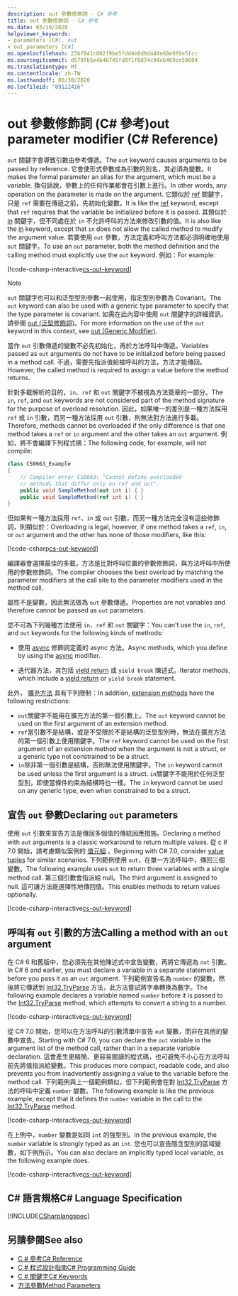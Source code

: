 ```yaml
---
description: out 參數修飾詞 - C# 參考
title: out 參數修飾詞 - C# 參考
ms.date: 03/19/2020
helpviewer_keywords:
- parameters [C#], out
- out parameters [C#]
ms.openlocfilehash: 23bf841c002f9be5fdd4e8d8da48e68e9f6e5fcc
ms.sourcegitcommit: d579fb5e4b46745fd0f1f8874c94c6469ce58604
ms.translationtype: MT
ms.contentlocale: zh-TW
ms.lasthandoff: 08/30/2020
ms.locfileid: "89122416"
---
```

# <a name="out-parameter-modifier-c-reference"></a><span data-ttu-id="1e824-103">out 參數修飾詞 (C# 參考)</span><span class="sxs-lookup"><span data-stu-id="1e824-103">out parameter modifier (C# Reference)</span></span>

<span data-ttu-id="1e824-104">`out` 關鍵字會導致引數由參考傳遞。</span><span class="sxs-lookup"><span data-stu-id="1e824-104">The `out` keyword causes arguments to be passed by reference.</span></span> <span data-ttu-id="1e824-105">它會使形式參數成為引數的別名，其必須為變數。</span><span class="sxs-lookup"><span data-stu-id="1e824-105">It makes the formal parameter an alias for the argument, which must be a variable.</span></span> <span data-ttu-id="1e824-106">換句話說，參數上的任何作業都會在引數上進行。</span><span class="sxs-lookup"><span data-stu-id="1e824-106">In other words, any operation on the parameter is made on the argument.</span></span> <span data-ttu-id="1e824-107">它類似於 [ref](ref.md) 關鍵字，只是 `ref` 需要在傳遞之前，先初始化變數。</span><span class="sxs-lookup"><span data-stu-id="1e824-107">It is like the [ref](ref.md) keyword, except that `ref` requires that the variable be initialized before it is passed.</span></span> <span data-ttu-id="1e824-108">其類似於 [in](in-parameter-modifier.md) 關鍵字，但不同處在於 `in` 不允許呼叫的方法來修改引數的值。</span><span class="sxs-lookup"><span data-stu-id="1e824-108">It is also like the [in](in-parameter-modifier.md) keyword, except that `in` does not allow the called method to modify the argument value.</span></span> <span data-ttu-id="1e824-109">若要使用 `out` 參數，方法定義和呼叫方法都必須明確地使用 `out` 關鍵字。</span><span class="sxs-lookup"><span data-stu-id="1e824-109">To use an `out` parameter, both the method definition and the calling method must explicitly use the `out` keyword.</span></span> <span data-ttu-id="1e824-110">例如：</span><span class="sxs-lookup"><span data-stu-id="1e824-110">For example:</span></span>  
  
[!code-csharp-interactive[cs-out-keyword](../../../../samples/snippets/csharp/language-reference/keywords/in-ref-out-modifier/OutParameterModifier.cs#1)]  

> [!NOTE]
> <span data-ttu-id="1e824-111">`out` 關鍵字也可以和泛型型別參數一起使用，指定型別參數為 Covariant。</span><span class="sxs-lookup"><span data-stu-id="1e824-111">The `out` keyword can also be used with a generic type parameter to specify that the type parameter is covariant.</span></span> <span data-ttu-id="1e824-112">如需在此內容中使用 `out` 關鍵字的詳細資訊，請參閱 [out (泛型修飾詞)](out-generic-modifier.md)。</span><span class="sxs-lookup"><span data-stu-id="1e824-112">For more information on the use of the `out` keyword in this context, see [out (Generic Modifier)](out-generic-modifier.md).</span></span>
  
<span data-ttu-id="1e824-113">當作 `out` 引數傳遞的變數不必先初始化，再於方法呼叫中傳遞。</span><span class="sxs-lookup"><span data-stu-id="1e824-113">Variables passed as `out` arguments do not have to be initialized before being passed in a method call.</span></span> <span data-ttu-id="1e824-114">不過，需要先指派值給被呼叫的方法，方法才能傳回。</span><span class="sxs-lookup"><span data-stu-id="1e824-114">However, the called method is required to assign a value before the method returns.</span></span>  
  
<span data-ttu-id="1e824-115">針對多載解析的目的，`in`、`ref` 和 `out` 關鍵字不被視為方法簽章的一部分。</span><span class="sxs-lookup"><span data-stu-id="1e824-115">The `in`, `ref`, and `out` keywords are not considered part of the method signature for the purpose of overload resolution.</span></span> <span data-ttu-id="1e824-116">因此，如果唯一的差別是一種方法採用 `ref` 或 `in` 引數，而另一種方法採用 `out` 引數，則無法對方法進行多載。</span><span class="sxs-lookup"><span data-stu-id="1e824-116">Therefore, methods cannot be overloaded if the only difference is that one method takes a `ref` or `in` argument and the other takes an `out` argument.</span></span> <span data-ttu-id="1e824-117">例如，將不會編譯下列程式碼：</span><span class="sxs-lookup"><span data-stu-id="1e824-117">The following code, for example, will not compile:</span></span>  
  
```csharp
class CS0663_Example
{
    // Compiler error CS0663: "Cannot define overloaded
    // methods that differ only on ref and out".
    public void SampleMethod(out int i) { }
    public void SampleMethod(ref int i) { }
}
```
  
<span data-ttu-id="1e824-118">但如果有一種方法採用 `ref`、`in` 或 `out` 引數，而另一種方法完全沒有這些修飾詞，則類似於：</span><span class="sxs-lookup"><span data-stu-id="1e824-118">Overloading is legal, however, if one method takes a `ref`, `in`, or `out` argument and the other has none of those modifiers, like this:</span></span>  
  
[!code-csharp[cs-out-keyword](../../../../samples/snippets/csharp/language-reference/keywords/in-ref-out-modifier/OutParameterModifier.cs#2)]  

<span data-ttu-id="1e824-119">編譯器會選擇最佳的多載，方法是比對呼叫位置的參數修飾詞，與方法呼叫中所使用的參數修飾詞。</span><span class="sxs-lookup"><span data-stu-id="1e824-119">The compiler chooses the best overload by matching the parameter modifiers at the call site to the parameter modifiers used in the method call.</span></span>

<span data-ttu-id="1e824-120">屬性不是變數，因此無法做為 `out` 參數傳遞。</span><span class="sxs-lookup"><span data-stu-id="1e824-120">Properties are not variables and therefore cannot be passed as `out` parameters.</span></span>
  
<span data-ttu-id="1e824-121">您不可為下列幾種方法使用 `in`、`ref` 和 `out` 關鍵字：</span><span class="sxs-lookup"><span data-stu-id="1e824-121">You can't use the `in`, `ref`, and `out` keywords for the following kinds of methods:</span></span>  
  
- <span data-ttu-id="1e824-122">使用 [async](./async.md) 修飾詞定義的 async 方法。</span><span class="sxs-lookup"><span data-stu-id="1e824-122">Async methods, which you define by using the [async](./async.md) modifier.</span></span>  
  
- <span data-ttu-id="1e824-123">迭代器方法，其包括 [yield return](./yield.md) 或 `yield break` 陳述式。</span><span class="sxs-lookup"><span data-stu-id="1e824-123">Iterator methods, which include a [yield return](./yield.md) or `yield break` statement.</span></span>  

<span data-ttu-id="1e824-124">此外， [擴充方法](../../programming-guide/classes-and-structs/extension-methods.md) 具有下列限制：</span><span class="sxs-lookup"><span data-stu-id="1e824-124">In addition, [extension methods](../../programming-guide/classes-and-structs/extension-methods.md) have the following restrictions:</span></span>

- <span data-ttu-id="1e824-125">`out`關鍵字不能用在擴充方法的第一個引數上。</span><span class="sxs-lookup"><span data-stu-id="1e824-125">The `out` keyword cannot be used on the first argument of an extension method.</span></span>
- <span data-ttu-id="1e824-126">`ref`當引數不是結構，或是不受限於不是結構的泛型型別時，無法在擴充方法的第一個引數上使用關鍵字。</span><span class="sxs-lookup"><span data-stu-id="1e824-126">The `ref` keyword cannot be used on the first argument of an extension method when the argument is not a struct, or a generic type not constrained to be a struct.</span></span>
- <span data-ttu-id="1e824-127">`in`除非第一個引數是結構，否則無法使用關鍵字。</span><span class="sxs-lookup"><span data-stu-id="1e824-127">The `in` keyword cannot be used unless the first argument is a struct.</span></span> <span data-ttu-id="1e824-128">`in`關鍵字不能用於任何泛型型別，即使當條件約束為結構時也一樣。</span><span class="sxs-lookup"><span data-stu-id="1e824-128">The `in` keyword cannot be used on any generic type, even when constrained to be a struct.</span></span>

## <a name="declaring-out-parameters"></a><span data-ttu-id="1e824-129">宣告 `out` 參數</span><span class="sxs-lookup"><span data-stu-id="1e824-129">Declaring `out` parameters</span></span>

<span data-ttu-id="1e824-130">使用 `out` 引數來宣告方法是傳回多個值的傳統因應措施。</span><span class="sxs-lookup"><span data-stu-id="1e824-130">Declaring a method with `out` arguments is a classic workaround to return multiple values.</span></span> <span data-ttu-id="1e824-131">從 c # 7.0 開始，請考慮類似案例的 [值元組](../builtin-types/value-tuples.md) 。</span><span class="sxs-lookup"><span data-stu-id="1e824-131">Beginning with C# 7.0, consider [value tuples](../builtin-types/value-tuples.md) for similar scenarios.</span></span> <span data-ttu-id="1e824-132">下列範例使用 `out`，在單一方法呼叫中，傳回三個變數。</span><span class="sxs-lookup"><span data-stu-id="1e824-132">The following example uses `out` to return three variables with a single method call.</span></span> <span data-ttu-id="1e824-133">第三個引數會指派給 null。</span><span class="sxs-lookup"><span data-stu-id="1e824-133">The third argument is assigned to null.</span></span> <span data-ttu-id="1e824-134">這可讓方法能選擇性地傳回值。</span><span class="sxs-lookup"><span data-stu-id="1e824-134">This enables methods to return values optionally.</span></span>  
  
[!code-csharp-interactive[cs-out-keyword](../../../../samples/snippets/csharp/language-reference/keywords/in-ref-out-modifier/OutParameterModifier.cs#3)]  

## <a name="calling-a-method-with-an-out-argument"></a><span data-ttu-id="1e824-135">呼叫有 `out` 引數的方法</span><span class="sxs-lookup"><span data-stu-id="1e824-135">Calling a method with an `out` argument</span></span>

<span data-ttu-id="1e824-136">在 C# 6 和舊版中，您必須先在其他陳述式中宣告變數，再將它傳遞為 `out` 引數。</span><span class="sxs-lookup"><span data-stu-id="1e824-136">In C# 6 and earlier, you must declare a variable in a separate statement before you pass it as an `out` argument.</span></span> <span data-ttu-id="1e824-137">下列範例宣告名為 `number` 的變數，然後將它傳遞到 [Int32.TryParse](xref:System.Int32.TryParse(System.String,System.Int32@)) 方法，此方法嘗試將字串轉換為數字。</span><span class="sxs-lookup"><span data-stu-id="1e824-137">The following example declares a variable named `number` before it is passed to the [Int32.TryParse](xref:System.Int32.TryParse(System.String,System.Int32@)) method, which attempts to convert a string to a number.</span></span>

[!code-csharp-interactive[cs-out-keyword](../../../../samples/snippets/csharp/language-reference/keywords/in-ref-out-modifier/OutParameterModifier.cs#4)]  

<span data-ttu-id="1e824-138">從 C# 7.0 開始，您可以在方法呼叫的引數清單中宣告 `out` 變數，而非在其他的變數中宣告。</span><span class="sxs-lookup"><span data-stu-id="1e824-138">Starting with C# 7.0, you can declare the `out` variable in the argument list of the method call, rather than in a separate variable declaration.</span></span> <span data-ttu-id="1e824-139">這會產生更精簡、更容易閱讀的程式碼，也可避免不小心在方法呼叫前先將值指派給變數。</span><span class="sxs-lookup"><span data-stu-id="1e824-139">This produces more compact, readable code, and also prevents you from inadvertently assigning a value to the variable before the method call.</span></span> <span data-ttu-id="1e824-140">下列範例與上一個範例類似，但下列範例會在對 [Int32.TryParse](xref:System.Int32.TryParse(System.String,System.Int32@)) 方法的呼叫中定義 `number` 變數。</span><span class="sxs-lookup"><span data-stu-id="1e824-140">The following example is like the previous example, except that it defines the `number` variable in the call to the [Int32.TryParse](xref:System.Int32.TryParse(System.String,System.Int32@)) method.</span></span>

[!code-csharp-interactive[cs-out-keyword](../../../../samples/snippets/csharp/language-reference/keywords/in-ref-out-modifier/OutParameterModifier.cs#5)]  

<span data-ttu-id="1e824-141">在上例中，`number` 變數是如同 `int` 的強型別。</span><span class="sxs-lookup"><span data-stu-id="1e824-141">In the previous example, the `number` variable is strongly typed as an `int`.</span></span> <span data-ttu-id="1e824-142">您也可以宣告隱含型別的區域變數，如下例所示。</span><span class="sxs-lookup"><span data-stu-id="1e824-142">You can also declare an implicitly typed local variable, as the following example does.</span></span>

[!code-csharp-interactive[cs-out-keyword](../../../../samples/snippets/csharp/language-reference/keywords/in-ref-out-modifier/OutParameterModifier.cs#6)]  

## <a name="c-language-specification"></a><span data-ttu-id="1e824-143">C# 語言規格</span><span class="sxs-lookup"><span data-stu-id="1e824-143">C# Language Specification</span></span>  
[!INCLUDE[CSharplangspec](~/includes/csharplangspec-md.md)]  
  
## <a name="see-also"></a><span data-ttu-id="1e824-144">另請參閱</span><span class="sxs-lookup"><span data-stu-id="1e824-144">See also</span></span>

- [<span data-ttu-id="1e824-145">C # 參考</span><span class="sxs-lookup"><span data-stu-id="1e824-145">C# Reference</span></span>](../index.md)
- [<span data-ttu-id="1e824-146">C # 程式設計指南</span><span class="sxs-lookup"><span data-stu-id="1e824-146">C# Programming Guide</span></span>](../../programming-guide/index.md)
- [<span data-ttu-id="1e824-147">C # 關鍵字</span><span class="sxs-lookup"><span data-stu-id="1e824-147">C# Keywords</span></span>](./index.md)
- [<span data-ttu-id="1e824-148">方法參數</span><span class="sxs-lookup"><span data-stu-id="1e824-148">Method Parameters</span></span>](./method-parameters.md)
